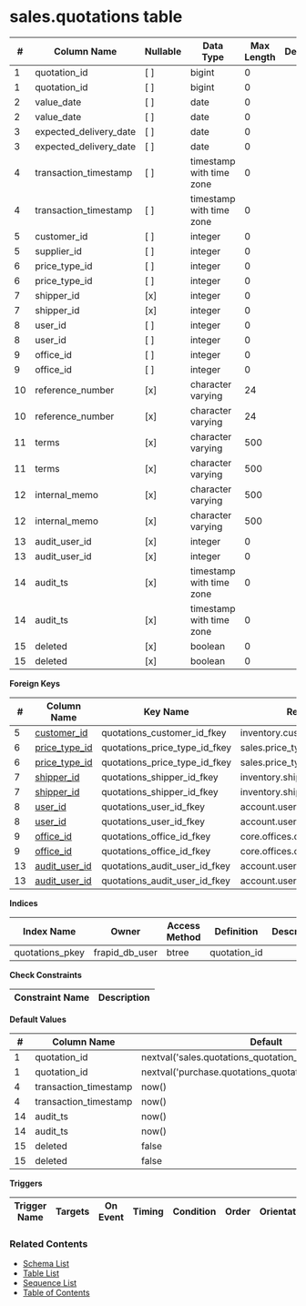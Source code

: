 # sales.quotations table



| # | Column Name | Nullable | Data Type | Max Length | Description |
| --- | --- | --- | --- | --- | --- |
| 1 | quotation_id | [ ] | bigint | 0 |  |
| 1 | quotation_id | [ ] | bigint | 0 |  |
| 2 | value_date | [ ] | date | 0 |  |
| 2 | value_date | [ ] | date | 0 |  |
| 3 | expected_delivery_date | [ ] | date | 0 |  |
| 3 | expected_delivery_date | [ ] | date | 0 |  |
| 4 | transaction_timestamp | [ ] | timestamp with time zone | 0 |  |
| 4 | transaction_timestamp | [ ] | timestamp with time zone | 0 |  |
| 5 | customer_id | [ ] | integer | 0 |  |
| 5 | supplier_id | [ ] | integer | 0 |  |
| 6 | price_type_id | [ ] | integer | 0 |  |
| 6 | price_type_id | [ ] | integer | 0 |  |
| 7 | shipper_id | [x] | integer | 0 |  |
| 7 | shipper_id | [x] | integer | 0 |  |
| 8 | user_id | [ ] | integer | 0 |  |
| 8 | user_id | [ ] | integer | 0 |  |
| 9 | office_id | [ ] | integer | 0 |  |
| 9 | office_id | [ ] | integer | 0 |  |
| 10 | reference_number | [x] | character varying | 24 |  |
| 10 | reference_number | [x] | character varying | 24 |  |
| 11 | terms | [x] | character varying | 500 |  |
| 11 | terms | [x] | character varying | 500 |  |
| 12 | internal_memo | [x] | character varying | 500 |  |
| 12 | internal_memo | [x] | character varying | 500 |  |
| 13 | audit_user_id | [x] | integer | 0 |  |
| 13 | audit_user_id | [x] | integer | 0 |  |
| 14 | audit_ts | [x] | timestamp with time zone | 0 |  |
| 14 | audit_ts | [x] | timestamp with time zone | 0 |  |
| 15 | deleted | [x] | boolean | 0 |  |
| 15 | deleted | [x] | boolean | 0 |  |



**Foreign Keys**

| # | Column Name | Key Name | References |
| --- | --- | --- | --- |
| 5 | [customer_id](../inventory/customers.md) | quotations_customer_id_fkey | inventory.customers.customer_id |
| 6 | [price_type_id](../sales/price_types.md) | quotations_price_type_id_fkey | sales.price_types.price_type_id |
| 6 | [price_type_id](../sales/price_types.md) | quotations_price_type_id_fkey | sales.price_types.price_type_id |
| 7 | [shipper_id](../inventory/shippers.md) | quotations_shipper_id_fkey | inventory.shippers.shipper_id |
| 7 | [shipper_id](../inventory/shippers.md) | quotations_shipper_id_fkey | inventory.shippers.shipper_id |
| 8 | [user_id](../account/users.md) | quotations_user_id_fkey | account.users.user_id |
| 8 | [user_id](../account/users.md) | quotations_user_id_fkey | account.users.user_id |
| 9 | [office_id](../core/offices.md) | quotations_office_id_fkey | core.offices.office_id |
| 9 | [office_id](../core/offices.md) | quotations_office_id_fkey | core.offices.office_id |
| 13 | [audit_user_id](../account/users.md) | quotations_audit_user_id_fkey | account.users.user_id |
| 13 | [audit_user_id](../account/users.md) | quotations_audit_user_id_fkey | account.users.user_id |



**Indices**

| Index Name | Owner | Access Method | Definition | Description |
| --- | --- | --- | --- | --- |
| quotations_pkey | frapid_db_user | btree | quotation_id |  |



**Check Constraints**

| Constraint Name | Description |
| --- | --- |



**Default Values**

| # | Column Name | Default |
| --- | --- | --- |
| 1 | quotation_id | nextval('sales.quotations_quotation_id_seq'::regclass) |
| 1 | quotation_id | nextval('purchase.quotations_quotation_id_seq'::regclass) |
| 4 | transaction_timestamp | now() |
| 4 | transaction_timestamp | now() |
| 14 | audit_ts | now() |
| 14 | audit_ts | now() |
| 15 | deleted | false |
| 15 | deleted | false |


**Triggers**

| Trigger Name | Targets | On Event | Timing | Condition | Order | Orientation | Description |
| --- | --- | --- | --- | --- | --- | --- | --- |


### Related Contents
* [Schema List](../../schemas.md)
* [Table List](../../tables.md)
* [Sequence List](../../sequences.md)
* [Table of Contents](../../README.md)
